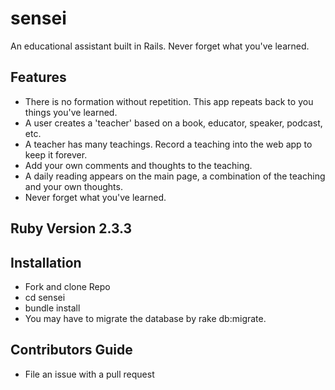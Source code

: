 # sensei
An educational assistant built in Rails. Never forget what you've learned.


## Features
* There is no formation without repetition. This app repeats back to you things you've learned.
* A user creates a 'teacher' based on a book, educator, speaker, podcast, etc.
* A teacher has many teachings. Record a teaching into the web app to keep it forever.
* Add your own comments and thoughts to the teaching.
* A daily reading appears on the main page, a combination of the teaching and your own thoughts.
* Never forget what you've learned.

## Ruby Version 2.3.3

## Installation
* Fork and clone Repo
* cd sensei
* bundle install
* You may have to migrate the database by rake db:migrate.

## Contributors Guide
* File an issue with a pull request
